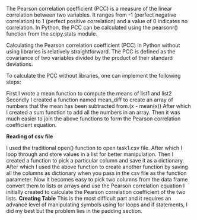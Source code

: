 The Pearson correlation coefficient (PCC) is a measure of the linear correlation between two variables. It ranges from -1 (perfect negative correlation) to 1 (perfect positive correlation) and a value of 0 indicates no correlation. In Python, the PCC can be calculated using the pearsonr() function from the scipy.stats module.

Calculating the Pearson correlation coefficient (PCC) in Python without using libraries is relatively straightforward. The PCC is defined as the covariance of two variables divided by the product of their standard deviations.

To calculate the PCC without libraries, one can implement the following steps:

First I wrote a mean function to compute the means of list1 and list2
Secondly I created a function named mean_diff to create an array of numbers that the mean has been subtracted from.(x - mean(x))
After which I created a sum function to add all the numbers in an array.
Then it was much easier to join the above functions to form the Pearson correlation coefficient equation.

**Reading of csv file**

I used the traditional open() function to open task1.csv file.
After which I loop through and store values in a list for better manipulation.
Then I created a function to pick a particular column and save it as a dictionary.
After which I used the above function to create another function by saving all the columns as dictionary when you pass in the csv file as the function parameter.
Now it becomes easy to pick two columns from the data frame convert them to lists or arrays and use the Pearson correlation equation I initially created to calculate the Pearson correlation coefficient of the two lists.
**Creating Table**
This is the most difficult part and it requires an advance level of manipulating symbols using for loops and if statements, I did my best but the problem lies in the padding section.
